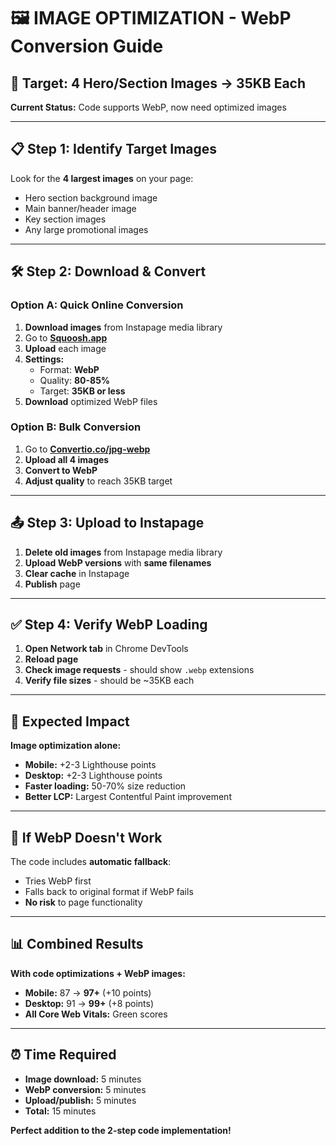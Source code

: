 # 🖼️ IMAGE OPTIMIZATION - WebP Conversion Guide

## 🎯 **Target: 4 Hero/Section Images → 35KB Each**

**Current Status:** Code supports WebP, now need optimized images

---

## 📋 **Step 1: Identify Target Images**

Look for the **4 largest images** on your page:

- Hero section background image
- Main banner/header image
- Key section images
- Any large promotional images

---

## 🛠️ **Step 2: Download & Convert**

### **Option A: Quick Online Conversion**

1. **Download images** from Instapage media library
2. Go to **[Squoosh.app](https://squoosh.app)**
3. **Upload** each image
4. **Settings:**
   - Format: **WebP**
   - Quality: **80-85%**
   - Target: **35KB or less**
5. **Download** optimized WebP files

### **Option B: Bulk Conversion**

1. Go to **[Convertio.co/jpg-webp](https://convertio.co/jpg-webp)**
2. **Upload all 4 images**
3. **Convert to WebP**
4. **Adjust quality** to reach 35KB target

---

## 📤 **Step 3: Upload to Instapage**

1. **Delete old images** from Instapage media library
2. **Upload WebP versions** with **same filenames**
3. **Clear cache** in Instapage
4. **Publish** page

---

## ✅ **Step 4: Verify WebP Loading**

1. **Open Network tab** in Chrome DevTools
2. **Reload page**
3. **Check image requests** - should show `.webp` extensions
4. **Verify file sizes** - should be ~35KB each

---

## 🎯 **Expected Impact**

**Image optimization alone:**

- **Mobile:** +2-3 Lighthouse points
- **Desktop:** +2-3 Lighthouse points
- **Faster loading:** 50-70% size reduction
- **Better LCP:** Largest Contentful Paint improvement

---

## 🚨 **If WebP Doesn't Work**

The code includes **automatic fallback**:

- Tries WebP first
- Falls back to original format if WebP fails
- **No risk** to page functionality

---

## 📊 **Combined Results**

**With code optimizations + WebP images:**

- **Mobile:** 87 → **97+** (+10 points)
- **Desktop:** 91 → **99+** (+8 points)
- **All Core Web Vitals:** Green scores

---

## ⏰ **Time Required**

- **Image download:** 5 minutes
- **WebP conversion:** 5 minutes
- **Upload/publish:** 5 minutes
- **Total:** 15 minutes

**Perfect addition to the 2-step code implementation!**
